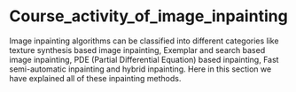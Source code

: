# Course_activity_of_image_inpainting
Image inpainting algorithms can be classified into  different categories like texture synthesis based image  inpainting, Exemplar and search based image inpainting,  PDE (Partial Differential Equation) based inpainting, Fast  semi-automatic inpainting and hybrid inpainting. Here in  this section we have explained all of these inpainting  methods. 
